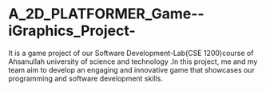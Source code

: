 # A_2D_PLATFORMER_Game--iGraphics_Project-
It is a game project of our Software Development-Lab(CSE 1200)course of Ahsanullah university of science and technology .In this project, me and my team aim to develop an engaging and innovative game that showcases our programming and software development skills.
